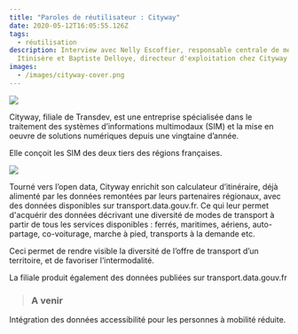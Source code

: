 ```yaml
---
title: "Paroles de réutilisateur : Cityway"
date: 2020-05-12T16:05:55.126Z
tags:
  - réutilisation
description: Interview avec Nelly Escoffier, responsable centrale de mobilité
  Itinisère et Baptiste Delloye, directeur d'exploitation chez Cityway
images:
  - /images/cityway-cover.png
---
```

![](/images/unnamed-1-.png)

<!--StartFragment-->

Cityway, filiale de Transdev, est une entreprise spécialisée dans le traitement des systèmes d’informations multimodaux (SIM) et la mise en oeuvre de solutions numériques depuis une vingtaine d’année.

Elle conçoit les SIM des deux tiers des régions françaises.

<!--EndFragment-->

<!--StartFragment-->

![](/images/unnamed-3-.png)

Tourné vers l’open data, Cityway enrichit son calculateur d’itinéraire, déjà alimenté par les données remontées par leurs partenaires régionaux, avec des données disponibles sur transport.data.gouv.fr. Ce qui leur permet d'acquérir des données décrivant une diversité de modes de transport à partir de tous les services disponibles : ferrés, maritimes, aériens, auto-partage, co-voiturage, marche à pied, transports à la demande etc.

Ceci permet de rendre visible la diversité de l’offre de transport d’un territoire, et de favoriser l’intermodalité.

La filiale produit également des données publiées sur transport.data.gouv.fr

<!--EndFragment-->

> ### **A venir**

<!--StartFragment-->

Intégration des données accessibilité pour les personnes à mobilité réduite.

<!--EndFragment-->